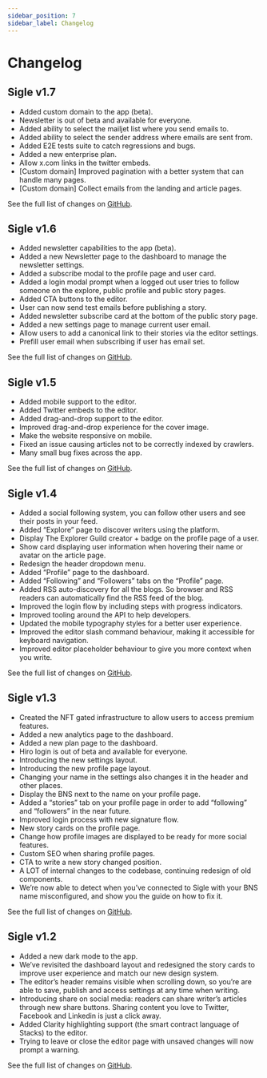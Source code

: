 ```yaml
---
sidebar_position: 7
sidebar_label: Changelog
---
```


# Changelog

## Sigle v1.7

- Added custom domain to the app (beta).
- Newsletter is out of beta and available for everyone.
- Added ability to select the mailjet list where you send emails to.
- Added ability to select the sender address where emails are sent from.
- Added E2E tests suite to catch regressions and bugs.
- Added a new enterprise plan.
- Allow x.com links in the twitter embeds.
- [Custom domain] Improved pagination with a better system that can handle many pages.
- [Custom domain] Collect emails from the landing and article pages.

See the full list of changes on [GitHub](https://github.com/sigle/sigle/releases/tag/%40sigle%2Fapp%401.7.0).

## Sigle v1.6

- Added newsletter capabilities to the app (beta).
- Added a new Newsletter page to the dashboard to manage the newsletter settings.
- Added a subscribe modal to the profile page and user card.
- Added a login modal prompt when a logged out user tries to follow someone on the explore, public profile and public story pages.
- Added CTA buttons to the editor.
- User can now send test emails before publishing a story.
- Added newsletter subscribe card at the bottom of the public story page.
- Added a new settings page to manage current user email.
- Allow users to add a canonical link to their stories via the editor settings.
- Prefill user email when subscribing if user has email set.

See the full list of changes on [GitHub](https://github.com/sigle/sigle/releases/tag/%40sigle%2Fapp%401.6.0).

## Sigle v1.5

- Added mobile support to the editor.
- Added Twitter embeds to the editor.
- Added drag-and-drop support to the editor.
- Improved drag-and-drop experience for the cover image.
- Make the website responsive on mobile.
- Fixed an issue causing articles not to be correctly indexed by crawlers.
- Many small bug fixes across the app.

See the full list of changes on [GitHub](https://github.com/sigle/sigle/releases/tag/%40sigle%2Fapp%401.5.0).

## Sigle v1.4

- Added a social following system, you can follow other users and see their posts in your feed.
- Added “Explore” page to discover writers using the platform.
- Display The Explorer Guild creator + badge on the profile page of a user.
- Show card displaying user information when hovering their name or avatar on the article page.
- Redesign the header dropdown menu.
- Added “Profile” page to the dashboard.
- Added “Following” and “Followers” tabs on the “Profile” page.
- Added RSS auto-discovery for all the blogs. So browser and RSS readers can automatically find the RSS feed of the blog.
- Improved the login flow by including steps with progress indicators.
- Improved tooling around the API to help developers.
- Updated the mobile typography styles for a better user experience.
- Improved the editor slash command behaviour, making it accessible for keyboard navigation.
- Improved editor placeholder behaviour to give you more context when you write.

See the full list of changes on [GitHub](https://github.com/sigle/sigle/releases/tag/%40sigle%2Fapp%401.4.0).

## Sigle v1.3

- Created the NFT gated infrastructure to allow users to access premium features.
- Added a new analytics page to the dashboard.
- Added a new plan page to the dashboard.
- Hiro login is out of beta and available for everyone.
- Introducing the new settings layout.
- Introducing the new profile page layout.
- Changing your name in the settings also changes it in the header and other places.
- Display the BNS next to the name on your profile page.
- Added a “stories” tab on your profile page in order to add “following” and “followers” in the near future.
- Improved login process with new signature flow.
- New story cards on the profile page.
- Change how profile images are displayed to be ready for more social features.
- Custom SEO when sharing profile pages.
- CTA to write a new story changed position.
- A LOT of internal changes to the codebase, continuing redesign of old components.
- We’re now able to detect when you’ve connected to Sigle with your BNS name misconfigured, and show you the guide on how to fix it.

See the full list of changes on [GitHub](https://github.com/sigle/sigle/releases/tag/%40sigle%2Fapp%401.3.0).

## Sigle v1.2

- Added a new dark mode to the app.
- We’ve revisited the dashboard layout and redesigned the story cards to improve user experience and match our new design system.
- The editor’s header remains visible when scrolling down, so you’re are able to save, publish and access settings at any time when writing.
- Introducing share on social media: readers can share writer’s articles through new share buttons. Sharing content you love to Twitter, Facebook and Linkedin is just a click away.
- Added Clarity highlighting support (the smart contract language of Stacks) to the editor.
- Trying to leave or close the editor page with unsaved changes will now prompt a warning.

See the full list of changes on [GitHub](https://github.com/sigle/sigle/releases/tag/%40sigle%2Fapp%401.2.0).
